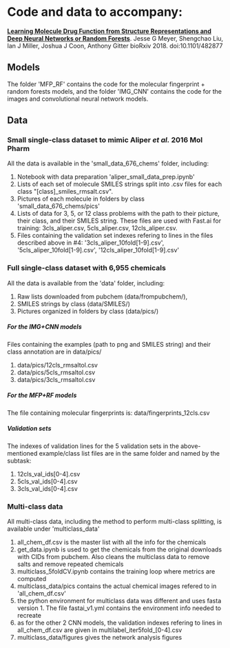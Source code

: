 # Code and data to accompany:
**[Learning Molecule Drug Function from Structure Representations and Deep Neural Networks or Random Forests](https://doi.org/10.1101/482877)**.
Jesse G Meyer, Shengchao Liu, Ian J Miller, Joshua J Coon, Anthony Gitter
bioRxiv 2018. doi:10.1101/482877

## Models

The folder 'MFP_RF' contains the code for the molecular fingerprint + random forests models, and the folder 'IMG_CNN' contains the code for the images and convolutional neural network models. 

## Data

### Small single-class dataset to mimic Aliper *et al.* 2016 Mol Pharm
All the data is available in the 'small_data_676_chems' folder, including:
1. Notebook with data preparation 'aliper_small_data_prep.ipynb'
2. Lists of each set of molecule SMILES strings split into .csv files for each class "[class]_smiles_rmsalt.csv".
3. Pictures of each molecule in folders by class 'small_data_676_chems/pics'
4. Lists of data for 3, 5, or 12 class problems with the path to their picture, their class, and their SMILES string. These files are used with Fast.ai for training: 3cls_aliper.csv, 5cls_aliper.csv, 12cls_aliper.csv.
5. Files containing the validation set indexes refering to lines in the files described above in #4: '3cls_aliper_10fold[1-9].csv', '5cls_aliper_10fold[1-9].csv', '12cls_aliper_10fold[1-9].csv'

### Full single-class dataset with 6,955 chemicals
All the data is available from the 'data' folder, including:
1. Raw lists downloaded from pubchem (data/frompubchem/), 
2. SMILES strings by class (data/SMILES/)
3. Pictures organized in folders by class (data/pics/)

##### For the IMG+CNN models
Files containing the examples (path to png and SMILES string) and their class annotation are in data/pics/ 
1. data/pics/12cls_rmsaltol.csv
2. data/pics/5cls_rmsaltol.csv
3. data/pics/3cls_rmsaltol.csv

##### For the MFP+RF models
The file containing molecular fingerprints is: data/fingerprints_12cls.csv

##### Validation sets

The indexes of validation lines for the 5 validation sets in the above-mentioned example/class list files are in the same folder and named by the subtask:
1. 12cls_val_ids[0-4].csv
2. 5cls_val_ids[0-4].csv
3. 3cls_val_ids[0-4].csv

### Multi-class data
All multi-class data, including the method to perform multi-class splitting, is available under 'multiclass_data'
1. all_chem_df.csv is the master list with all the info for the chemicals
2. get_data.ipynb is used to get the chemicals from the original downloads with CIDs from pubchem. Also cleans the multiclass data to remove salts and remove repeated chemicals
3. multiclass_5foldCV.ipynb contains the training loop where metrics are computed
4. multiclass_data/pics contains the actual chemical images refered to in 'all_chem_df.csv'
5. the python environment for multiclass data was different and uses fasta version 1. The file fastai_v1.yml contains the environment info needed to recreate
6. as for the other 2 CNN models, the validation indexes refering to lines in all_chem_df.csv are given in multilabel_iter5fold_[0-4].csv
7. multiclass_data/figures gives the network analysis figures

